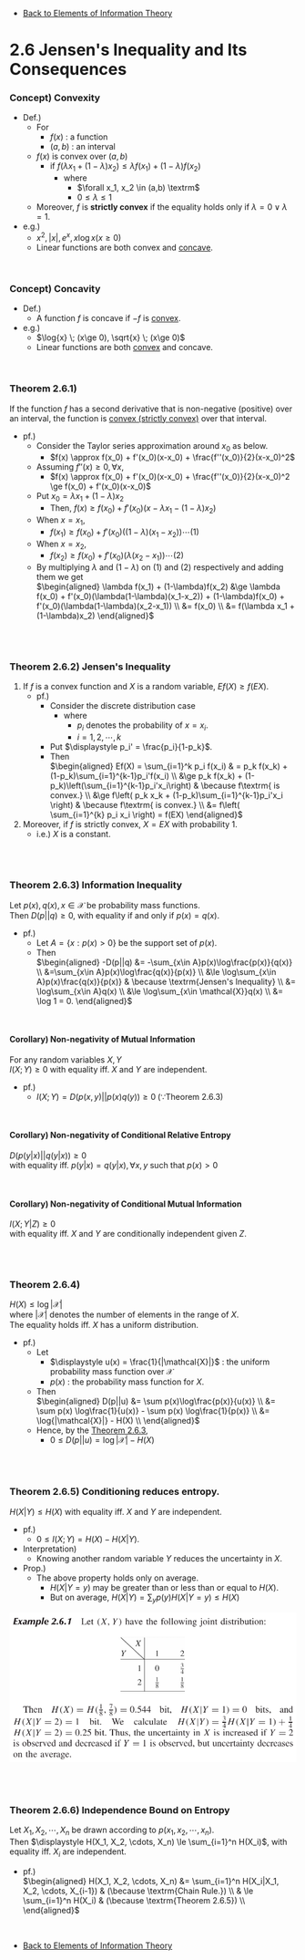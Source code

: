 * [Back to Elements of Information Theory](../../main.md)

# 2.6 Jensen's Inequality and Its Consequences

### Concept) Convexity
- Def.)
  - For
    - $`f(x)`$ : a function
    - $`(a,b)`$ : an interval 
  - $`f(x)`$ is convex over $`(a,b)`$
    - if $`f(\lambda x_1 + (1-\lambda)x_2) \le \lambda f(x_1) + (1-\lambda)f(x_2)`$
      - where
        - $`\forall x_1, x_2 \in (a,b) \textrm`$
        - $` 0 \le \lambda \le 1`$
  - Moreover, $`f`$ is **strictly convex** if the equality holds only if $`\lambda = 0 \vee \lambda = 1`$.
- e.g.)
  - $`x^2, |x|, e^x, x\log{x} (x\ge 0)`$
  - Linear functions are both convex and [concave](#concept-concavity).

<br>

### Concept) Concavity
- Def.)
  - A function $`f`$ is concave if $`-f`$ is [convex](#concept-convexity).
- e.g.)
  - $`\log{x} \; (x\ge 0), \sqrt{x} \; (x\ge 0)`$
  - Linear functions are both [convex](#concept-convexity) and concave.

<br>

### Theorem 2.6.1)
If the function $`f`$ has a second derivative that is non-negative (positive) over an interval, the function is [convex (strictly convex)](#concept-convexity) over that interval.
- pf.)
  - Consider the Taylor series approximation around $`x_0`$ as below.
    - $`f(x) \approx f(x_0) + f'(x_0)(x-x_0) + \frac{f''(x_0)}{2}(x-x_0)^2`$
  - Assuming $`f''(x) \ge 0, \forall x`$,
    - $`f(x) \approx f(x_0) + f'(x_0)(x-x_0) + \frac{f''(x_0)}{2}(x-x_0)^2 \ge f(x_0) + f'(x_0)(x-x_0)`$
  - Put $`x_0 = \lambda x_1 + (1-\lambda)x_2`$
    - Then, $`f(x) \ge f(x_0) + f'(x_0)(x-\lambda x_1 - (1-\lambda)x_2)`$
  - When $`x=x_1`$,
    - $`f(x_1) \ge f(x_0) + f'(x_0)((1-\lambda)(x_1-x_2)) \cdots (1)`$
  - When $`x=x_2`$,
    - $`f(x_2) \ge f(x_0) + f'(x_0)(\lambda(x_2-x_1)) \cdots (2)`$
  - By multiplying $`\lambda`$ and $`(1-\lambda)`$ on (1) and (2) respectively and adding them we get   
    $`\begin{aligned}
        \lambda f(x_1) + (1-\lambda)f(x_2) &\ge \lambda f(x_0) + f'(x_0)(\lambda(1-\lambda)(x_1-x_2))  + (1-\lambda)f(x_0) + f'(x_0)(\lambda(1-\lambda)(x_2-x_1)) \\
        &= f(x_0) \\
        &= f(\lambda x_1 + (1-\lambda)x_2)
    \end{aligned}`$

<br><br>

### Theorem 2.6.2) Jensen's Inequality
1. If $`f`$ is a convex function and $`X`$ is a random variable, $`Ef(X) \ge f(EX)`$.
   - pf.)
     - Consider the discrete distribution case
       - where 
         - $`p_i`$ denotes the probability of $`x=x_i`$.
         - $`i=1,2,\cdots, k`$
     - Put $`\displaystyle p_i' = \frac{p_i}{1-p_k}`$.
     - Then   
       $`\begin{aligned}
        Ef(X) = \sum_{i=1}^k p_i f(x_i) & = p_k f(x_k) + (1-p_k)\sum_{i=1}^{k-1}p_i'f(x_i) \\
        &\ge p_k f(x_k) + (1-p_k)\left(\sum_{i=1}^{k-1}p_i'x_i\right) & \because f\textrm{ is convex.} \\
        &\ge f\left( p_k x_k + (1-p_k)\sum_{i=1}^{k-1}p_i'x_i \right) & \because f\textrm{ is convex.} \\
        &= f\left( \sum_{i=1}^{k} p_i x_i \right) = f(EX)
       \end{aligned}`$
2. Moreover, if $`f`$ is strictly convex, $`X = EX`$ with probability $`1`$.
   - i.e.) $`X`$ is a constant.

<br><br>

### Theorem 2.6.3) Information Inequality
Let $`p(x), q(x), x\in\mathcal{X}`$ be probability mass functions.   
Then $`D(p||q) \ge 0`$, with equality if and only if $`p(x) = q(x)`$.
- pf.)
  - Let $`A = \lbrace x: p(x) \gt 0 \rbrace`$ be the support set of $`p(x)`$.
  - Then   
    $`\begin{aligned}
      -D(p||q) &= -\sum_{x\in A}p(x)\log\frac{p(x)}{q(x)} \\
      &=\sum_{x\in A}p(x)\log\frac{q(x)}{p(x)} \\
      &\le \log\sum_{x\in A}p(x)\frac{q(x)}{p(x)} & \because \textrm{Jensen's Inequality} \\
      &= \log\sum_{x\in A}q(x) \\
      &\le \log\sum_{x\in \mathcal{X}}q(x) \\
      &= \log 1 = 0.
    \end{aligned}`$

<br>

#### Corollary) Non-negativity of Mutual Information
For any random variables $`X, Y`$   
$`I(X;Y)\ge 0`$ with equality iff. $`X`$ and $`Y`$ are independent.
- pf.)
  - $`I(X;Y) = D(p(x,y)||p(x)q(y)) \ge 0 \; (\because \textrm{Theorem 2.6.3})`$

<br>

#### Corollary) Non-negativity of Conditional Relative Entropy
$`D(p(y|x)||q(y|x)) \ge 0`$   
with equality iff. $`p(y|x) = q(y|x), \forall x,y \textrm{ such that } p(x)\gt 0`$

<br>

#### Corollary) Non-negativity of Conditional Mutual Information
$`I(X;Y|Z)\ge 0`$   
with equality iff. $`X`$ and $`Y`$ are conditionally independent given $`Z`$.

<br><br>

### Theorem 2.6.4)
$`H(X) \le \log{|\mathcal{X}|}`$   
where $`|\mathcal{X}|`$ denotes the number of elements in the range of $`X`$.   
The equality holds iff. $`X`$ has a uniform distribution.
- pf.)
  - Let
    - $`\displaystyle u(x) = \frac{1}{|\mathcal{X}|}`$ : the uniform probability mass function over $`\mathcal{X}`$
    - $`p(x)`$ : the probability mass function for $`X`$.
  - Then    
    $`\begin{aligned}
      D(p||u) &= \sum p(x)\log\frac{p(x)}{u(x)} \\
      &= \sum p(x) \log\frac{1}{u(x)} - \sum p(x) \log\frac{1}{p(x)} \\
      &= \log{|\mathcal{X}|} - H(X) \\
    \end{aligned}`$
  - Hence, by the [Theorem 2.6.3](#theorem-263-information-inequality),
    - $`0 \le D(p||u) = \log{|\mathcal{X}|} - H(X)`$

<br><br>

### Theorem 2.6.5) Conditioning reduces entropy.
$`H(X|Y) \le H(X)`$ with equality iff. $`X`$ and $`Y`$ are independent.
- pf.)
  - $`0 \le I(X;Y) = H(X) - H(X|Y)`$.
- Interpretation)
  - Knowing another random variable $`Y`$ reduces the uncertainty in $`X`$.
- Prop.)
  - The above property holds only on average.
    - $`H(X|Y=y)`$ may be greater than or less than or equal to $`H(X)`$.
    - But on average, $`H(X|Y) = \sum_y p(y) H(X|Y=y) \le H(X)`$

![](images/001.png)

<br><br>

### Theorem 2.6.6) Independence Bound on Entropy
Let $`X_1, X_2, \cdots, X_n`$ be drawn according to $`p(x_1, x_2, \cdots, x_n)`$.   
Then $`\displaystyle H(X_1, X_2, \cdots, X_n) \le \sum_{i=1}^n H(X_i)`$, with equality iff. $`X_i`$ are independent.
- pf.)   
  $`\begin{aligned}
      H(X_1, X_2, \cdots, X_n) &= \sum_{i=1}^n H(X_i|X_1, X_2, \cdots, X_{i-1}) & (\because \textrm{Chain Rule.}) \\
      & \le \sum_{i=1}^n H(X_i) & (\because \textrm{Theorem 2.6.5}) \\
  \end{aligned}`$


<br>

* [Back to Elements of Information Theory](../../main.md)